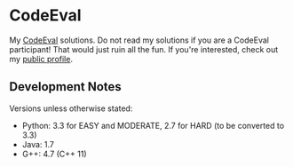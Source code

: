 # CodeEval

My <a href="http://codeeval.com">CodeEval</a> solutions. Do not read my
solutions if you are a CodeEval participant! That would just ruin all the fun.
If you're interested, check out my
<a href="https://www.codeeval.com/profile/mpillar/">public profile</a>.

## Development Notes

Versions unless otherwise stated:

* Python: 3.3 for EASY and MODERATE, 2.7 for HARD (to be converted to 3.3)
* Java: 1.7
* G++: 4.7 (C++ 11)
